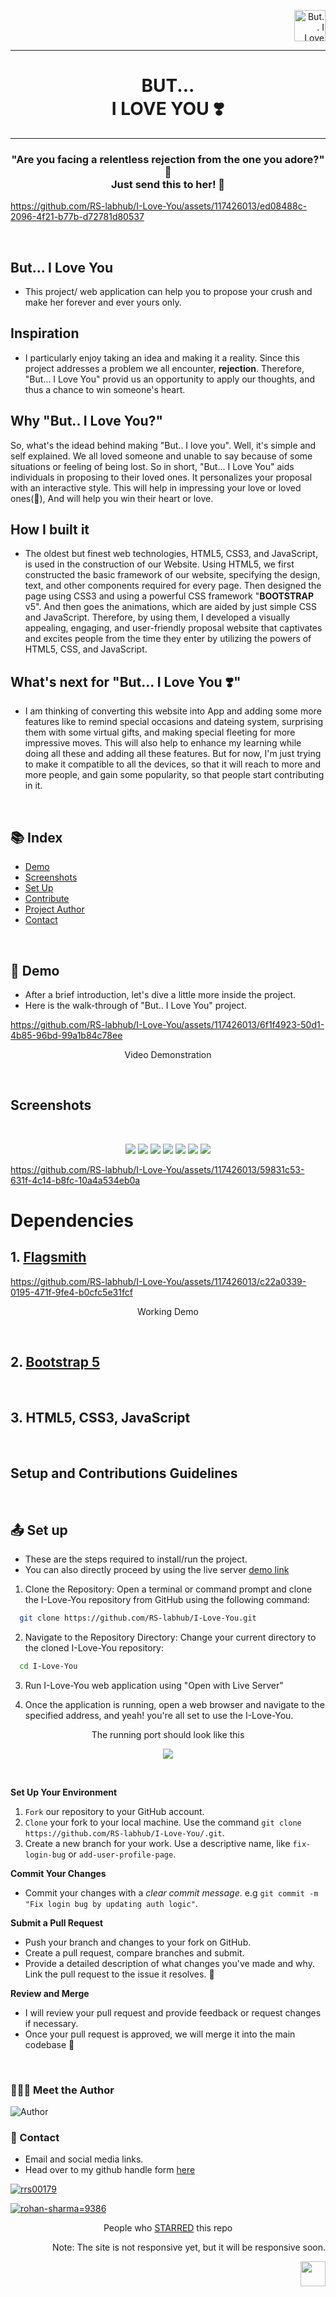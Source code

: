 <p align="right">
    <img src="Pages/Assets/logo.png" alt="But.. I Love You Logo" width="50px" height="50px">
</p>

<hr>
<h1 align="center">
    BUT... <br>I LOVE YOU ❣️
</h1>
<hr>

<h3 align ="center">"Are you facing a relentless rejection from the one you adore?" 🥺 <br>Just send this to her! 💓</h3>

https://github.com/RS-labhub/I-Love-You/assets/117426013/ed08488c-2096-4f21-b77b-d72781d80537

<br>

## But... I Love You
- This project/ web application can help you to propose your crush and make her forever and ever yours only.

## Inspiration
- I particularly enjoy taking an idea and making it a reality. Since this project addresses a problem we all encounter, **rejection**. Therefore, "But... I Love You" provid us an opportunity to apply our thoughts, and thus a chance to win someone's heart.

## Why "But.. I Love You?"
So, what's the idead behind making "But.. I love you". Well, it's simple and self explained. We all loved someone and unable to say because of some situations or feeling of being lost. So in short, "But... I Love You" aids individuals in proposing to their loved ones. It personalizes your proposal with an interactive style. This will help in impressing your love or loved ones(🤗), And will help you win their heart or love.

## How I built it
- The oldest but finest web technologies, HTML5, CSS3, and JavaScript, is used in the construction of our Website. Using HTML5, we first constructed the basic framework of our website, specifying the design, text, and other components required for every page. Then designed the page using CSS3 and using a powerful CSS framework "**BOOTSTRAP** v5". And then goes the animations, which are aided by just simple CSS and JavaScript. Therefore, by using them, I developed a visually appealing, engaging, and user-friendly proposal website that captivates and excites people from the time they enter by utilizing the powers of HTML5, CSS, and JavaScript.

## What's next for "But... I Love You ❣️"
- I am thinking of converting this website into App and adding some more features like to remind special occasions and dateing system, surprising them with some virtual gifts, and making special fleeting for more impressive moves. This will also help to enhance my learning while doing all these and adding all these features. But for now, I'm just trying to make it compatible to all the devices, so that it will reach to more and more people, and gain some popularity, so that people start contributing in it.
<br>

## :books: Index

- [Demo](#movie_camera-Demo)
- [Screenshots](#screenshots)
- [Set Up](#outbox_tray-Set-up)
- [Contribute](#building_construction-Contribute)
- [Project Author](#people_holding_hands-Meet-the-Author)
- [Contact](#email-contact)
<br>

##  :movie_camera: Demo
- After a brief introduction, let's dive a little more inside the project.
- Here is the walk-through of "But.. I Love You" project.

https://github.com/RS-labhub/I-Love-You/assets/117426013/6f1f4923-50d1-4b85-96bd-99a1b84c78ee

<p align="center">Video Demonstration</p>
<br>

## Screenshots
<br>
<p align="center">
  <img src="Screenshots/hello.png"  />
  <img src="Screenshots/shower.png"  />
  <img src="Screenshots/ask.png"  />
  <img src="Screenshots/romantic.png"  />
  <img src="Screenshots/hate.png"  />
  <img src="Screenshots/lost.png"  />
  <img src="Screenshots/unclickableYes.png"  />
</p>

https://github.com/RS-labhub/I-Love-You/assets/117426013/59831c53-631f-4c14-b8fc-10a4a534eb0a


# Dependencies

<h2>1. <a href="https://app.flagsmith.com/">Flagsmith</a></h2>

https://github.com/RS-labhub/I-Love-You/assets/117426013/c22a0339-0195-471f-9fe4-b0cfc5e31fcf

<p align="center">Working Demo </p>

<br>
<h2>2. <a href="https://getbootstrap.com/docs/5.0/getting-started/introduction/">Bootstrap 5</a></h2>
<br>
<h2>3. HTML5, CSS3, JavaScript</h2>
<br>

## Setup and Contributions Guidelines

$~$

##  :outbox_tray: Set up
- These are the steps required to install/run the project.
- You can also directly proceed by using the live server [demo link](https://rs-labhub.github.io/I-Love-You/)


1. Clone the Repository: Open a terminal or command prompt and clone the I-Love-You repository from GitHub using the following command:

  ```bash
    git clone https://github.com/RS-labhub/I-Love-You.git
  ```

2. Navigate to the Repository Directory: Change your current directory to the cloned I-Love-You repository:

  ```bash
    cd I-Love-You
  ```

3. Run I-Love-You web application using "Open with Live Server"

5. Once the application is running, open a web browser and navigate to the specified address, and yeah! you're all set to use the I-Love-You.
<p align="center">
  The running port should look like this
</p>
<p align="center">
<img src="Screenshots/port.png" >
</p>

$~$

**Set Up Your Environment**

1. `Fork` our repository to your GitHub account. 
2. `Clone` your fork to your local machine. 
    Use the command `git clone https://github.com/RS-labhub/I-Love-You/.git`.
3. Create a new branch for your work. 
    Use a descriptive name, like `fix-login-bug` or `add-user-profile-page`.
    
**Commit Your Changes**

- Commit your changes with a _clear commit message_. 
  e.g `git commit -m "Fix login bug by updating auth logic"`.

**Submit a Pull Request**

- Push your branch and changes to your fork on GitHub.
- Create a pull request, compare branches and submit.
- Provide a detailed description of what changes you've made and why. 
  Link the pull request to the issue it resolves. 🔗
    
**Review and Merge**

- I will review your pull request and provide feedback or request changes if necessary. 
- Once your pull request is approved, we will merge it into the main codebase 🥳

$~$

### :people_holding_hands: Meet the Author

<img  src="Pages/Assets/author.jpg" alt="Author">


### :email: Contact 
- Email and social media links.
- Head over to my github handle form [here](https://github.com/RS-labhub)

<p align="left">
<a href="https://twitter.com/rrs00179" target="blank"><img align="center" src="https://img.shields.io/badge/X-000000?style=for-the-badge&logo=x&logoColor=white" alt="rrs00179" /></a>
</p>
<p align="left">
<a href="https://www.linkedin.com/in/rohan-sharma-9386rs/" target="blank"><img src="https://img.shields.io/badge/LinkedIn-0077B5?style=for-the-badge&logo=linkedin&logoColor=white" alt="rohan-sharma=9386" /></a>
</p>

<p align="center">
    People who <a href="https://github.com/RS-labhub/I-Love-You/stargazers">STARRED</a> this repo
</p>

<p align="right">Note: The site is not responsive yet, but it will be responsive soon.</p>

<p align="right" >
    <img height="40px" width="40px" src="Pages/Assets\RS LOGO.png" />
</p>
